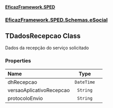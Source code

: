 #### [EficazFramework.SPED](EficazFrameworkSPED.md 'EficazFramework SPED')
### [EficazFramework.SPED.Schemas.eSocial](EficazFramework.SPED.Schemas.eSocial.md 'EficazFramework.SPED.Schemas.eSocial')

## TDadosRecepcao Class

Dados da recepção do serviço solicitado
### Properties

| Name | Type | |
| :--- | :---: | :--- |
| dhRecepcao | `DateTime` |  |
| versaoAplicativoRecepcao | `String` |  |
| protocoloEnvio | `String` |  |
